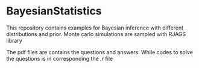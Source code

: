# BayesianStatistics

This repository contains examples for Bayesian inference with different distributions and prior.
Monte carlo simulations are sampled with RJAGS library

The pdf files are contains the questions and answers. While codes to solve the questions is in corresponding the .r file
